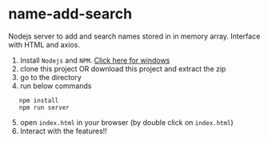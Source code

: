 # name-add-search
Nodejs server to add and search names stored in in memory array. Interface with HTML and axios.

1. Install ```Nodejs``` and ```NPM```. [Click here for windows](https://nodejs.org/dist/v14.15.3/node-v14.15.3-x86.msi)
2. clone this project OR download this project and extract the zip
3. go to the directory
4. run below commands

```
   npm install
   npm run server
```
   
5. open ```index.html``` in your browser (by double click on ```index.html```)
6. Interact with the features!!
